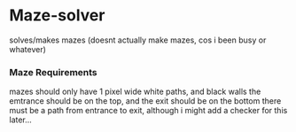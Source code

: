 # Maze-solver
solves/makes mazes (doesnt actually make mazes, cos i been busy or whatever)

### Maze Requirements

mazes should only have 1 pixel wide white paths, and black walls
the emtrance should be on the top, and the exit should be on the bottom
there must be a path from entrance to exit, although i might add a checker for this later...
